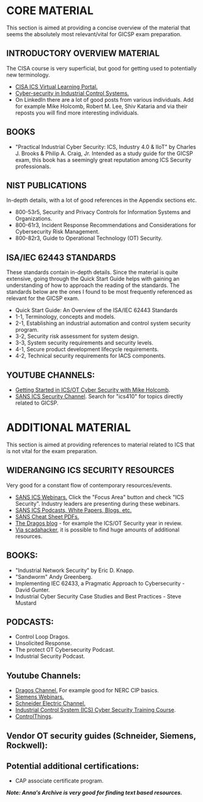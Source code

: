 # CORE MATERIAL
This section is aimed at providing a concise overview of the material that seems the absolutely most relevant/vital for GICSP exam preparation. 

## INTRODUCTORY OVERVIEW MATERIAL
The CISA course is very superficial, but good for getting used to potentially new terminology.  
- [CISA ICS Virtual Learning Portal.](https://www.cisa.gov/resources-tools/training/ics-virtual-learning-portal)
- [Cyber-security in Industrial Control Systems.](https://engineering.purdue.edu/VAAMI/ICS-modules.pdf)
- On LinkedIn there are a lot of good posts from various individuals. Add for example Mike Holcomb, Robert M. Lee, Shiv Kataria and via their reposts you will find more interesting individuals.

## BOOKS
- "Practical Industrial Cyber Security: ICS, Industry 4.0 & IIoT" by Charles J. Brooks & Philip A. Craig, Jr.
Intended as a study guide for the GICSP exam, this book has a seemingly great reputation among ICS Security professionals.

## NIST PUBLICATIONS
In-depth details, with a lot of good references in the Appendix sections etc.    
- 800-53r5, Security and Privacy Controls for Information Systems and Organizations.  
- 800-61r3, Incident Response Recommendations and Considerations for Cybersecurity Risk Management.  
- 800-82r3, Guide to Operational Technology (OT) Security.  

## ISA/IEC 62443 STANDARDS
These standards contain in-depth details. Since the material is quite extensive, going through the Quick Start Guide helps with gaining an understanding of how to approach the reading of the standards. The standards below are the ones I found to be most frequently referenced as relevant for the GICSP exam.    
- Quick Start Guide: An Overview of the ISA/IEC 62443 Standards  
- 1-1, Terminology, concepts and models.  
- 2-1, Establishing an industrial automation and control system security program.  
- 3-2, Security risk assessment for system design.  
- 3-3, System security requirements and security levels.  
- 4-1, Secure product development lifecycle requirements.  
- 4-2, Technical security requirements for IACS components.

## YOUTUBE CHANNELS:  
- [Getting Started in ICS/OT Cyber Security with Mike Holcomb](https://www.youtube.com/watch?v=CCIrntyqe64&list=PLOSJSv0hbPZAlINIh1HcB0L8AZcSPc80g).  
- [SANS ICS Security Channel](https://www.youtube.com/@SANSICSSecurity/videos). Search for "ics410" for topics directly related to GICSP.   

# ADDITIONAL MATERIAL
This section is aimed at providing references to material related to ICS that is not vital for the exam preparation.

## WIDERANGING ICS SECURITY RESOURCES
Very good for a constant flow of contemporary resources/events.  
- [SANS ICS Webinars.](https://www.sans.org/webcasts) Click the "Focus Area" button and check "ICS Security". Industry leaders are presenting during these webinars.  
- [SANS ICS Podcasts, White Papers, Blogs, etc.](https://www.sans.org/security-resources)  
- [SANS Cheat Sheet PDFs.](https://www.sans.org/blog/the-ultimate-list-of-sans-cheat-sheets)  
- [The Dragos blog](https://www.dragos.com/blog) - for example the ICS/OT Security year in review. 
- [Via scadahacker](https://scadahacker.com/library/), it is possible to find huge amounts of additional resources. 

## BOOKS:  
- "Industrial Network Security" by Eric D. Knapp.    
- "Sandworm" Andy Greenberg.
- Implementing IEC 62433, a Pragmatic Approach to Cybersecurity - David Gunter.
- Industrial Cyber Security Case Studies and Best Practices - Steve Mustard

## PODCASTS:  
- Control Loop Dragos.  
- Unsolicited Response.  
- The protect OT Cybersecurity Podcast.  
- Industrial Security Podcast.  

## Youtube Channels:
- [Dragos Channel.](https://www.youtube.com/@DragosInc/videos) For example good for NERC CIP basics.  
- [Siemens Webinars.](https://www.youtube.com/playlist?list=PLewnA6R5Js9JRCB2v_HULi5lfuhsOWRFf)  
- [Schneider Electric Channel.](https://www.youtube.com/SchneiderElectric)    
- [Industrial Control System (ICS) Cyber Security Training Course](https://www.youtube.com/playlist?list=PLI78ZBihrkE1EpPaG79hQFuEIN9_35EbA).  
- [ControlThings](https://www.youtube.com/@ControlThings). 

## Vendor OT security guides (Schneider, Siemens, Rockwell):

## Potential additional certifications:
- CAP associate certificate program.

***Note: Anna's Archive is very good for finding text based resources.***
